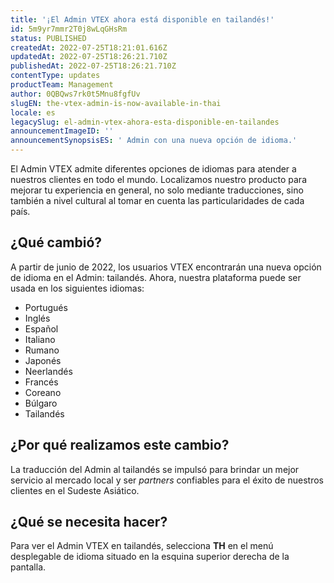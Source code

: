 ```yaml
---
title: '¡El Admin VTEX ahora está disponible en tailandés!'
id: 5m9yr7mmr2T0j8wLqGHsRm
status: PUBLISHED
createdAt: 2022-07-25T18:21:01.616Z
updatedAt: 2022-07-25T18:26:21.710Z
publishedAt: 2022-07-25T18:26:21.710Z
contentType: updates
productTeam: Management
author: 0QBQws7rk0t5Mnu8fgfUv
slugEN: the-vtex-admin-is-now-available-in-thai
locale: es
legacySlug: el-admin-vtex-ahora-esta-disponible-en-tailandes
announcementImageID: ''
announcementSynopsisES: ' Admin con una nueva opción de idioma.'
---
```


El Admin VTEX admite diferentes opciones de idiomas para atender a nuestros clientes en todo el mundo. Localizamos nuestro producto para mejorar tu experiencia en general, no solo mediante traducciones, sino también a nivel cultural al tomar en cuenta las particularidades de cada país.

## ¿Qué cambió?

A partir de junio de 2022, los usuarios VTEX encontrarán una nueva opción de idioma en el Admin: tailandés. Ahora, nuestra plataforma puede ser usada en los siguientes idiomas:

* Portugués
* Inglés
* Español
* Italiano
* Rumano
* Japonés
* Neerlandés
* Francés 
* Coreano
* Búlgaro
* Tailandés 

## ¿Por qué realizamos este cambio?

La traducción del Admin al tailandés se impulsó para brindar un mejor servicio al mercado local y ser _partners_ confiables para el éxito de nuestros clientes en el Sudeste Asiático. 

## ¿Qué se necesita hacer?

Para ver el Admin VTEX en tailandés, selecciona **TH** en el menú desplegable de idioma situado en la esquina superior derecha de la pantalla.

